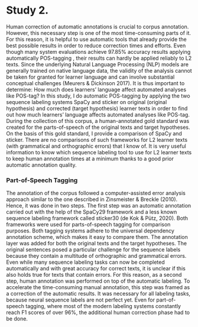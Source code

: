 # Study 2. 

Human correction of automatic annotations is crucial to corpus annotation. However, this necessary step is one of the most time-consuming parts of it. For this reason, it is helpful to use automatic tools that already provide the best possible results in order to reduce correction times and efforts. Even though many system evaluations achieve 97.85% accuracy results applying automatically POS-tagging , their results can hardly be applied reliably to L2 texts. 
Since the underlying Natural Language Processing (NLP) models are generally trained on native language data, the validity of the analysis cannot be taken for granted for learner language and can involve substantial conceptual challenges (Meurers & Dickinson 2017). It is thus important to determine: How much does learners’ language affect automated analyses like POS-tag?
In this study, I  do automatic POS-tagging by applying the two sequence labeling systems SpaCy and sticker on original (original hypothesis) and corrected (target hypothesis) learner texts  in order to find out how much learners’ language affects automated analyses like POS-tag. During the collection of this corpus, a human-annotated gold standard was created for the parts-of-speech of the original texts and target hypotheses. On the basis of this gold standard, I provide a comparison of SpaCy and sticker. There are no comparisons of such frameworks for L2 learner texts (with grammatical and orthographic errors) that I know of.  It is very useful information to know which sequence labeling tool to use for L2 learner texts to keep human annotation times at a minimum thanks to a good prior automatic annotation quality.


### Part-of-Speech Tagging

The annotation of the corpus followed a computer-assisted error analysis approach similar to the one described in Zinsmeister & Breckle (2010). Hence, it was done in two steps. The first step was an automatic annotation carried out with the help of the SpaCy29 framework and a less known sequence labeling framework called sticker30 (de Kok & Pütz, 2020). Both frameworks were used for parts-of-speech tagging for comparison purposes. Both tagging systems adhere to the universal dependency annotation scheme, which makes it easy to compare them. The annotation layer was added for both the original texts and the target hypotheses. The original sentences posed a particular challenge for the sequence labels because they contain a multitude of orthographic and grammatical errors. Even while many sequence labeling tasks can now be completed automatically and with great accuracy for correct texts, it is unclear if this also holds true for texts that contain errors. For this reason, as a second step, human annotation was performed on top of the automatic labeling. To accelerate the time-consuming manual annotation, this step was framed as a correction of the automatic results. It was necessary for all labeling tasks, because neural sequence labels are not perfect yet. Even for part-of-speech tagging, where most of the modern labeling systems constantly reach F1 scores of over 96%, the additional human correction phase had to be done.


